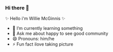 ### Hi there 👋

 ✨ Hello i'm Willie McGinnis ✨

- 🌱 I’m currently learning something
- 💬 Ask me about happy to see good community
- 😄 Pronouns: him/he
- ⚡ Fun fact ilove taking picture
